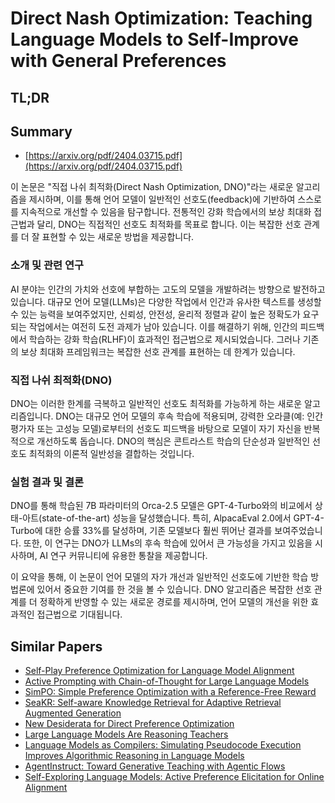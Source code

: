 # Direct Nash Optimization: Teaching Language Models to Self-Improve with General Preferences
## TL;DR
## Summary
- [https://arxiv.org/pdf/2404.03715.pdf](https://arxiv.org/pdf/2404.03715.pdf)

이 논문은 "직접 나쉬 최적화(Direct Nash Optimization, DNO)"라는 새로운 알고리즘을 제시하며, 이를 통해 언어 모델이 일반적인 선호도(feedback)에 기반하여 스스로를 지속적으로 개선할 수 있음을 탐구합니다. 전통적인 강화 학습에서의 보상 최대화 접근법과 달리, DNO는 직접적인 선호도 최적화를 목표로 합니다. 이는 복잡한 선호 관계를 더 잘 표현할 수 있는 새로운 방법을 제공합니다.

### 소개 및 관련 연구
AI 분야는 인간의 가치와 선호에 부합하는 고도의 모델을 개발하려는 방향으로 발전하고 있습니다. 대규모 언어 모델(LLMs)은 다양한 작업에서 인간과 유사한 텍스트를 생성할 수 있는 능력을 보여주었지만, 신뢰성, 안전성, 윤리적 정렬과 같이 높은 정확도가 요구되는 작업에서는 여전히 도전 과제가 남아 있습니다. 이를 해결하기 위해, 인간의 피드백에서 학습하는 강화 학습(RLHF)이 효과적인 접근법으로 제시되었습니다. 그러나 기존의 보상 최대화 프레임워크는 복잡한 선호 관계를 표현하는 데 한계가 있습니다.

### 직접 나쉬 최적화(DNO)
DNO는 이러한 한계를 극복하고 일반적인 선호도 최적화를 가능하게 하는 새로운 알고리즘입니다. DNO는 대규모 언어 모델의 후속 학습에 적용되며, 강력한 오라클(예: 인간 평가자 또는 고성능 모델)로부터의 선호도 피드백을 바탕으로 모델이 자기 자신을 반복적으로 개선하도록 돕습니다. DNO의 핵심은 콘트라스트 학습의 단순성과 일반적인 선호도 최적화의 이론적 일반성을 결합하는 것입니다.

### 실험 결과 및 결론
DNO를 통해 학습된 7B 파라미터의 Orca-2.5 모델은 GPT-4-Turbo와의 비교에서 상태-아트(state-of-the-art) 성능을 달성했습니다. 특히, AlpacaEval 2.0에서 GPT-4-Turbo에 대한 승률 33%를 달성하며, 기존 모델보다 훨씬 뛰어난 결과를 보여주었습니다. 또한, 이 연구는 DNO가 LLMs의 후속 학습에 있어서 큰 가능성을 가지고 있음을 시사하며, AI 연구 커뮤니티에 유용한 통찰을 제공합니다.

이 요약을 통해, 이 논문이 언어 모델의 자가 개선과 일반적인 선호도에 기반한 학습 방법론에 있어서 중요한 기여를 한 것을 볼 수 있습니다. DNO 알고리즘은 복잡한 선호 관계를 더 정확하게 반영할 수 있는 새로운 경로를 제시하며, 언어 모델의 개선을 위한 효과적인 접근법으로 기대됩니다.

## Similar Papers
- [Self-Play Preference Optimization for Language Model Alignment](2405.00675.md)
- [Active Prompting with Chain-of-Thought for Large Language Models](2302.12246.md)
- [SimPO: Simple Preference Optimization with a Reference-Free Reward](2405.14734.md)
- [SeaKR: Self-aware Knowledge Retrieval for Adaptive Retrieval Augmented Generation](2406.19215.md)
- [New Desiderata for Direct Preference Optimization](2407.09072.md)
- [Large Language Models Are Reasoning Teachers](2212.10071.md)
- [Language Models as Compilers: Simulating Pseudocode Execution Improves Algorithmic Reasoning in Language Models](2404.02575.md)
- [AgentInstruct: Toward Generative Teaching with Agentic Flows](2407.03502.md)
- [Self-Exploring Language Models: Active Preference Elicitation for Online Alignment](2405.19332.md)
